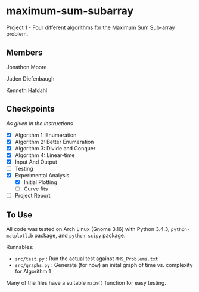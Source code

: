 # maximum-sum-subarray
Project 1 - Four different algorithms for the Maximum Sum Sub-array problem.

## Members
Jonathon Moore

Jaden Diefenbaugh

Kenneth Hafdahl

## Checkpoints
_As given in the Instructions_

 - [x] Algorithm 1: Enumeration
 - [x] Algorithm 2: Better Enumeration
 - [x] Algorithm 3: Divide and Conquer
 - [x] Algorithm 4: Linear-time
 - [x] Input And Output
 - [ ] Testing
 - [x] Experimental Analysis
   - [x] Initial Plotting
   - [ ] Curve fits
 - [ ] Project Report

## To Use
All code was tested on Arch Linux (Gnome 3.16) with Python 3.4.3,
`python-matplotlib` package, and `python-scipy` package.

Runnables:
 - `src/test.py` : Run the actual test against `MMS_Problems.txt`
 - `src/graphs.py` : Generate (for now) an inital graph of time vs. complexity for Algorithm 1

Many of the files have a suitable `main()` function for easy testing.

